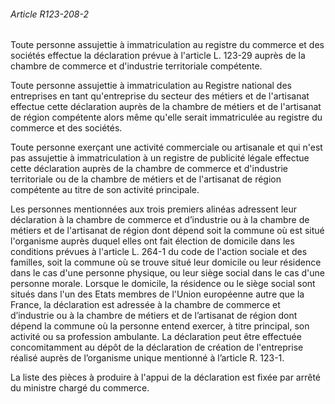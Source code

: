 ###### Article R123-208-2

Toute personne assujettie à immatriculation au registre du commerce et des sociétés effectue la déclaration prévue à l'article L. 123-29 auprès de la chambre de commerce et d'industrie territoriale compétente.

Toute personne assujettie à immatriculation au Registre national des entreprises en tant qu'entreprise du secteur des métiers et de l'artisanat effectue cette déclaration auprès de la chambre de métiers et de l'artisanat de région compétente alors même qu'elle serait immatriculée au registre du commerce et des sociétés.

Toute personne exerçant une activité commerciale ou artisanale et qui n'est pas assujettie à immatriculation à un registre de publicité légale effectue cette déclaration auprès de la chambre de commerce et d'industrie territoriale ou de la chambre de métiers et de l'artisanat de région compétente au titre de son activité principale.

Les personnes mentionnées aux trois premiers alinéas adressent leur déclaration à la chambre de commerce et d’industrie ou à la chambre de métiers et de l'artisanat de région dont dépend soit la commune où est situé l'organisme auprès duquel elles ont fait élection de domicile dans les conditions prévues à l'article L. 264-1 du code de l'action sociale et des familles, soit la commune où se trouve situé leur domicile ou leur résidence dans le cas d'une personne physique, ou leur siège social dans le cas d'une personne morale. Lorsque le domicile, la résidence ou le siège social sont situés dans l'un des Etats membres de l'Union européenne autre que la France, la déclaration est adressée à la chambre de commerce et d’industrie ou à la chambre de métiers et de l’artisanat de région dont dépend la commune où la personne entend exercer, à titre principal, son activité ou sa profession ambulante. La déclaration peut être effectuée concomitamment au dépôt de la déclaration de création de l'entreprise réalisé auprès de l’organisme unique mentionné à l’article R. 123-1.

La liste des pièces à produire à l'appui de la déclaration est fixée par arrêté du ministre chargé du commerce.

